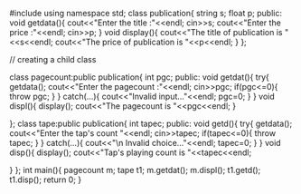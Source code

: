 #include<iostream>
using namespace std;
class publication{
string s;
float p;
public:
void getdata(){
    cout<<"Enter the title :"<<endl;
    cin>>s;
    cout<<"Enter the price :"<<endl;
    cin>>p;
}
void display(){
    cout<<"The title of publication is "<<s<<endl;
    cout<<"The price of publication is "<<p<<endl;
}
};

// creating a child class

class pagecount:public publication{
int pgc;
public:
void getdat(){
    try{
    getdata();
    cout<<"Enter the pagecount :"<<endl;
    cin>>pgc;
        if(pgc<=0){
            throw  pgc;
        }
    }
    catch(...){
        cout<<"Invalid input..."<<endl;
        pgc=0;
    }
}
void displ(){
    display();
    cout<<"The pagecount is "<<pgc<<endl;
}

};
class tape:public publication{
int tapec;
public:
void getd(){
    try{
        getdata();
    cout<<"Enter the tap's count "<<endl;
    cin>>tapec;
    if(tapec<=0){
        throw tapec;
    }
}
catch(...){
    cout<<"\n Invalid choice..."<<endl;
    tapec=0;
}
}
void disp(){
    display();
cout<<"Tap's playing count is "<<tapec<<endl;
    
}
};
int main(){
pagecount m;
tape t1;
m.getdat();
m.displ();
t1.getd();
t1.disp();
return 0;
}

